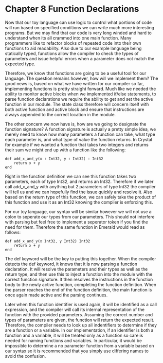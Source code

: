 # Chapter 8 Function Declarations

Now that our toy language can use logic to control what portions of code will run based on specified conditions we can write much more interesting programs. But we may find that our code is very long winded and hard to understand when its all crammed into one main function. Many programmers like to refactor blocks of repeated code into their own functions to aid readability. Also due to our example language being statically typed, functions allow the compiler to check the types of parameters and issue helpful errors when a parameter does not match the expected type.

Therefore, we know that functions are going to be a useful tool for our language. The question remains however, how will we implement them? The good news is, based on what we have written for our compiler so far, implementing functions is pretty straight forward. Much like we needed the ability to monitor active blocks when we implemented if/else statements, to parse function declarations we require the ability to get and set the active function in our module. The state class therefore will concern itself with both active function and active block and ensure that instructions are always appended to the correct location in the module. 

The other concern we now have is, how are we going to designate the function signature? A function signature is actually a pretty simple idea, we merely need to know how many parameters a function can take, what type each parameter is, and what type of value the function returns. In Crystal for example if we wanted a function that takes two integers and returns their sum we might end up with a function like the following:

```crystal
def add_x_and_y(x : Int32, y : Int32) : Int32
    return x + y
end
```

Right in the function definition we can see this function takes two parameters, each of type Int32, and returns an Int32. Therefore if we later call add_x_and_y with anything but 2 parameters of type Int32 the compiler will tell us and we can hopefully find the issue quickly and resolve it. Also based on the return type of this function, we can safely take the product of this function and use it as an Int32 knowing the compiler is enforcing this.

For our toy language, our syntax will be similar however we will not use a colon to seperate our types from our parameters. This should not interfere with parsing but feel free to implement a seperator token if you find the need for them. Therefore the same function in Emerald would read as follows:

```crystal
def add_x_and_y(x Int32, y Int32) Int32
    return x + y
end
```

The def keyword will be the key to putting this together. When the compiler detects the def keyword, it knows that it is now parsing a function declaration. It will resolve the parameters and their types as well as the return type, and then use this to inject a function into the module with the correct function signature. It then resolves the instructions in the function body to the newly active function, completing the function definition. When the parser reaches the end of the function definition, the main function is once again made active and the parsing continues.

Later when this function identifier is used again, it will be identified as a call expression, and the compiler will call its internal representation of the function with the provided parameters. Assuming the correct number and types of parameters are given, the function will return the expected result. Therefore, the compiler needs to look up all indentifiers to determine if they are a function or a variable. In our implementation, if an identifier is both a function and a variable, it will be treated only as a function so care is needed for naming functions and variables. In particular, it would be impossible to determine a no parameter function from a variable based on our syntax so it is recommended that you simply use differing names to avoid the confusion.